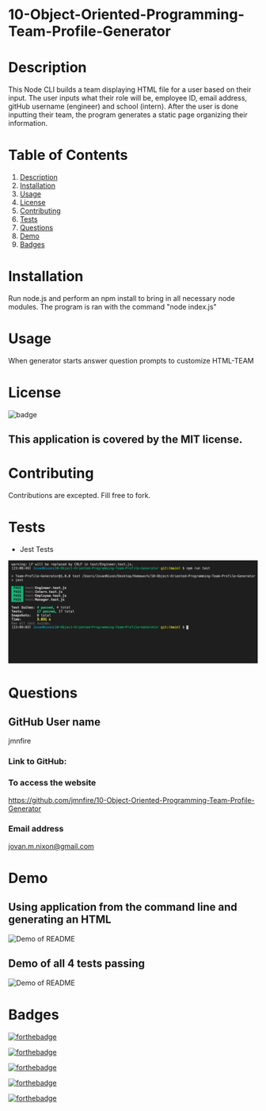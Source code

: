 
# 10-Object-Oriented-Programming-Team-Profile-Generator

# Description 
This Node CLI builds a team displaying HTML file for a user based on their input.  The user inputs what their role will be, employee ID, email address, gitHub username (engineer) and school (intern).  After the user is done inputting their team, the program generates a static page organizing their information. 
# Table of Contents

1. [Description](#Description)
2. [Installation](#Installation)
3. [Usage](#Usage)
4. [License](#License)
5. [Contributing](#Contributing)
6. [Tests](#Tests)
7. [Questions](#Questions)
8. [Demo](#Demo)
9. [Badges](#Badges)

# Installation
Run node.js and perform an npm install to bring in all necessary node modules. The program is ran with the command "node index.js"
# Usage
When generator starts answer question prompts to customize HTML-TEAM
# License
![badge](https://img.shields.io/badge/license-MIT-brightgreen)
## This application is covered by the MIT license. 
# Contributing
Contributions are excepted. Fill free to fork. 
# Tests
- Jest Tests

![screenshot](./screenshots/test.png)

# Questions
## GitHub User name 
jmnfire
### Link to GitHub:
### To access the website
https://github.com/jmnfire/10-Object-Oriented-Programming-Team-Profile-Generator
### Email address 
jovan.m.nixon@gmail.com
# Demo
## Using application from the command line and generating an HTML
![Demo of README](./screenshots/myteam1-1.gif)

## Demo of all 4 tests passing 
![Demo of README](./screenshots/runtest.gif)

# Badges

[![forthebadge](https://forthebadge.com/images/badges/built-with-love.svg)](https://forthebadge.com)

[![forthebadge](https://forthebadge.com/images/badges/made-with-crayons.svg)](https://forthebadge.com)

[![forthebadge](https://forthebadge.com/images/badges/winter-is-coming.svg)](https://forthebadge.com)

[![forthebadge](https://forthebadge.com/images/badges/uses-html.svg)](https://forthebadge.com)

[![forthebadge](https://forthebadge.com/images/badges/made-with-javascript.svg)](https://forthebadge.com)